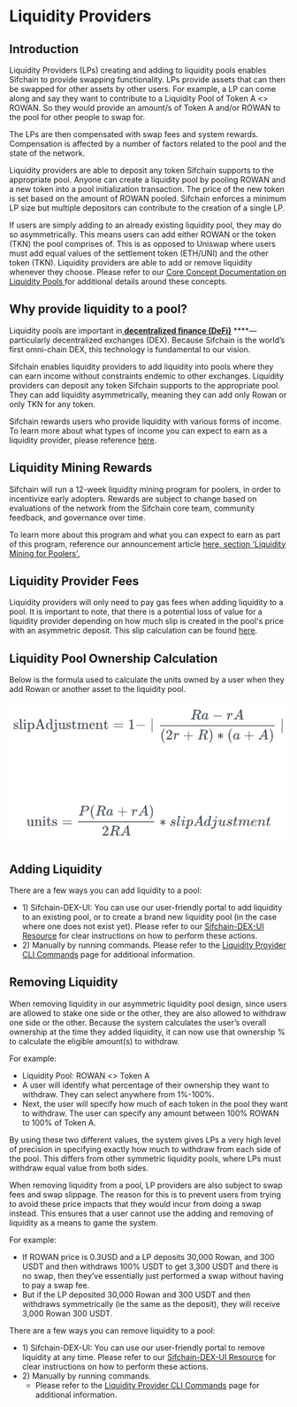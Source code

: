 # Liquidity Providers

## Introduction

Liquidity Providers \(LPs\) creating and adding to liquidity pools enables Sifchain to provide swapping functionality. LPs provide assets that can then be swapped for other assets by other users. For example, a LP can come along and say they want to contribute to a Liquidity Pool of Token A &lt;&gt; ROWAN. So they would provide an amount/s of Token A and/or ROWAN to the pool for other people to swap for. 

The LPs are then compensated with swap fees and system rewards. Compensation is affected by a number of factors related to the pool and the state of the network.

Liquidity providers are able to deposit any token Sifchain supports to the appropriate pool. Anyone can create a liquidity pool by pooling ROWAN and a new token into a pool initialization transaction. The price of the new token is set based on the amount of ROWAN pooled. Sifchain enforces a minimum LP size but multiple depositors can contribute to the creation of a single LP.

If users are simply adding to an already existing liquidity pool, they may do so asymmetrically. This means users can add either ROWAN or the token \(TKN\) the pool comprises of. This is as opposed to Uniswap where users must add equal values of the settlement token \(ETH/UNI\) and the other token \(TKN\).  Liquidity providers are able to add or remove liquidity whenever they choose. Please refer to our [Core Concept Documentation on Liquidity Pools ](https://docs.sifchain.finance/core-concepts/liquidity-pool)for additional details around these concepts.

## Why provide liquidity to a pool?

Liquidity pools are important in[ **decentralized finance \(DeFi\)**](https://www.coindesk.com/what-is-defi) ****— particularly decentralized exchanges \(DEX\). Because Sifchain is the world’s first omni-chain DEX, this technology is fundamental to our vision. 

Sifchain enables liquidity providers to add liquidity into pools where they can earn income without constraints endemic to other exchanges. Liquidity providers can deposit any token Sifchain supports to the appropriate pool. They can add liquidity asymmetrically, meaning they can add only Rowan or only TKN for any token.

Sifchain rewards users who provide liquidity with various forms of income. To learn more about what types of income you can expect to earn as a liquidity provider, please reference [here](https://docs.sifchain.finance/core-concepts/liquidity-pool).

## Liquidity Mining Rewards

Sifchain will run a 12-week liquidity mining program for poolers, in order to incentivize early adopters. Rewards are subject to change based on evaluations of the network from the Sifchain core team, community feedback, and governance over time.

To learn more about this program and what you can expect to earn as part of this program, reference our announcement article [here, section 'Liquidity Mining for Poolers'.](https://medium.com/sifchain-finance/uses-for-rowan-the-polyvalent-token-for-omni-chain-decentralized-exchange-dex-3207e7f70f02)

## Liquidity Provider Fees

Liquidity providers will only need to pay gas fees when adding liquidity to a pool. It is important to note, that there is a potential loss of value for a liquidity provider depending on how much slip is created in the pool's price with an asymmetric deposit. This slip calculation can be found [here](https://github.com/Sifchain/sifnode/blob/develop/docs/clp/clp-adr.md). 

## Liquidity Pool Ownership Calculation

Below is the formula used to calculate the units owned by a user when they add Rowan or another asset to the liquidity pool.

![](../../.gitbook/assets/screen-shot-2021-01-24-at-4.39.26-pm.png)

## Adding Liquidity

There are a few ways you can add liquidity to a pool:

* 1\) Sifchain-DEX-UI: You can use our user-friendly portal to add liquidity to an existing pool, or to create a brand new liquidity pool \(in the case where one does not exist yet\). Please refer to our [Sifchain-DEX-UI Resource](https://docs.sifchain.finance/resources/sifchain-dex-ui#pooling-assets) for clear instructions on how to perform these actions.
* 2\) Manually by running commands. Please refer to the [Liquidity Provider CLI Commands](https://docs.sifchain.finance/roles/liquidity-providers/liquidity-provider-cli-commands) page for additional information. 

## **Removing Liquidity**

When removing liquidity in our asymmetric liquidity pool design, since users are allowed to stake one side or the other, they are also allowed to withdraw one side or the other. Because the system calculates the user’s overall ownership at the time they added liquidity, it can now use that ownership % to calculate the eligible amount\(s\) to withdraw. 

For example:

* Liquidity Pool: ROWAN &lt;&gt; Token A
* A user will identify what percentage of their ownership they want to withdraw. They can select anywhere from 1%-100%.
* Next, the user will specify how much of each token in the pool they want to withdraw. The user can specify any amount between 100% ROWAN to 100% of Token A.

By using these two different values, the system gives LPs a very high level of precision in specifying exactly how much to withdraw from each side of the pool. This differs from other symmetric liquidity pools, where LPs must withdraw equal value from both sides.

When removing liquidity from a pool, LP providers are also subject to swap fees and swap slippage. The reason for this is to prevent users from trying to avoid these price impacts that they would incur from doing a swap instead. This ensures that a user cannot use the adding and removing of liquidity as a means to game the system.

For example:

* If ROWAN price is 0.3USD and a LP deposits 30,000 Rowan, and 300 USDT and then withdraws 100% USDT to get 3,300 USDT and there is no swap, then they’ve essentially just performed a swap without having to pay a swap fee.
* But if the LP deposited 30,000 Rowan and 300 USDT and then withdraws symmetrically \(ie the same as the deposit\), they will receive 3,000 Rowan 300 USDT.

There are a few ways you can remove liquidity to a pool:

* 1\) Sifchain-DEX-UI: You can use our user-friendly portal to remove liquidity at any time. Please refer to our [Sifchain-DEX-UI Resource](https://docs.sifchain.finance/resources/sifchain-dex-ui) for clear instructions on how to perform these actions.
* 2\) Manually by running commands. 
  * Please refer to the [Liquidity Provider CLI Commands](https://docs.sifchain.finance/roles/liquidity-providers/liquidity-provider-cli-commands) page for additional information. 

